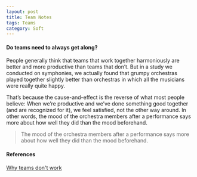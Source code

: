 ```yaml
---
layout: post
title: Team Notes
tags: Teams
category: Soft
---
```


#### Do teams need to always get along? ####

People generally think that teams that work together harmoniously are better and more productive than teams that don’t. But in a study we conducted on symphonies, we actually found that grumpy orchestras played together slightly better than orchestras in which all the musicians were really quite happy.

That’s because the cause-and-effect is the reverse of what most people believe: When we’re productive and we’ve done something good together (and are recognized for it), we feel satisfied, not the other way around. In other words, the mood of the orchestra members after a performance says more about how well they did than the mood beforehand.

> The mood of the orchestra members after a performance says more about how well they did than the mood beforehand.  


#### References ####

[Why teams don't work](https://hbr.org/2009/05/why-teams-dont-work)  
